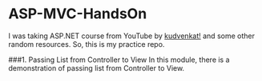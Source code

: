 # ASP-MVC-HandsOn
I was taking ASP.NET course from YouTube by [kudvenkat!](https://www.youtube.com/playlist?list=PL6n9fhu94yhVm6S8I2xd6nYz2ZORd7X2v) and some other random resources. So, this is my practice repo.


###1. Passing List from Controller to View
In this module, there is a demonstration of passing list from Controller to View.